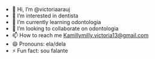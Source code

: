 - 👋 Hi, I’m @victoriaarauj
- 👀 I’m interested in dentista
- 🌱 I’m currently learning odontologia
- 💞️ I’m looking to collaborate on odontologia
- 📫 How to reach me Kamillymilly.victoria13@gmail.com
- 😄 Pronouns: ela/dela
- ⚡ Fun fact: sou falante

<!---
victoriaarauj/victoriaarauj is a ✨ special ✨ repository because its `README.md` (this file) appears on your GitHub profile.
You can click the Preview link to take a look at your changes.
--->
